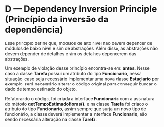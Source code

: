 # D — Dependency Inversion Principle (Princípio da inversão da dependência)

Esse princípio define que, módulos de alto nível não devem depender
de módulos de baixo nível e sim de abstrações. Além disso, as abstrações
não devem depender de detalhes e sim os detalhes dependerem das abstrações.

Um exemplo de violação desse princípio encontra-se em: **antes**.
Nesse caso a classe **Tarefa** possui um atributo do tipo
**Funcionario**, nessa situação, caso seja necessário implementar
uma nova classe **Estagiario** por exemplo, será necessário alterar
o código original para conseguir buscar o dado de tempo estimado
do objeto.

Refatorando o código, foi criada a interface **Funcionario** com a 
assinatura do método **getTempoEstimadoHoras()**, e na classe
**Tarefa** foi criado o atributo do tipo **Funcionario**, assim
sempre que surja um novo tipo de funcionário, a classe deverá
implementar a interface **Funcionario**, não sendo necessária alteração
na classe **Tarefa**.